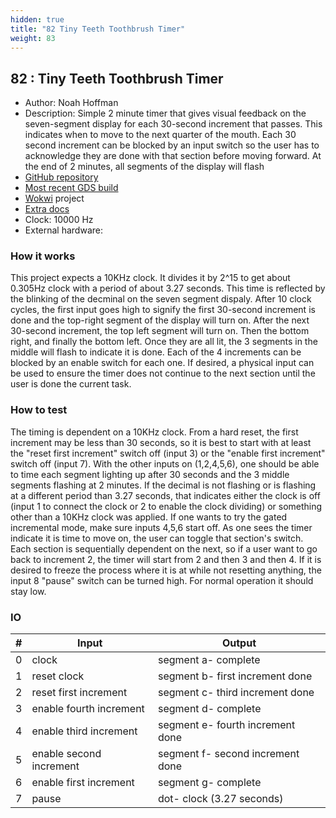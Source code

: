 ```yaml
---
hidden: true
title: "82 Tiny Teeth Toothbrush Timer"
weight: 83
---
```


## 82 : Tiny Teeth Toothbrush Timer

* Author: Noah Hoffman
* Description: Simple 2 minute timer that gives visual feedback on the seven-segment display for each 30-second increment that passes. This indicates when to move to the next quarter of the mouth. Each 30 second increment can be blocked by an input switch so the user has to acknowledge they are done with that section before moving forward. At the end of 2 minutes, all segments of the display will flash
* [GitHub repository](https://github.com/13arn/tt03-toothbrush-timer)
* [Most recent GDS build](https://github.com/13arn/tt03-toothbrush-timer/actions/runs/4788280213)
* [Wokwi](https://wokwi.com/projects/362867354023533569) project
* [Extra docs]()
* Clock: 10000 Hz
* External hardware: 



### How it works

This project expects a 10KHz clock. It divides it by 2^15 to get about 0.305Hz clock with a period of about 3.27 seconds. This time is reflected by the blinking of the decminal on the seven segment dispaly. After 10 clock cycles, the first input goes high to signify the first 30-second increment is done and the top-right segment of the display will turn on. After the next 30-second increment, the top left segment will turn on. Then the bottom right, and finally the bottom left. Once they are all lit, the 3 segments in the middle will flash to indicate it is done. Each of the 4 increments can be blocked by an enable switch for each one. If desired, a physical input can be used to ensure the timer does not continue to the next section until the user is done the current task.


### How to test

The timing is dependent on a 10KHz clock. From a hard reset, the first increment may be less than 30 seconds, so it is best to start with at least the "reset first increment" switch off (input 3) or the "enable first increment" switch off (input 7). With the other inputs on (1,2,4,5,6), one should be able to time each segment lighting up after 30 seconds and the 3 middle segments flashing at 2 minutes. If the decimal is not flashing or is flashing at a different period than 3.27 seconds, that indicates either the clock is off (input 1 to connect the clock or 2 to enable the clock dividing) or something other than a 10KHz clock was applied. If one wants to try the gated incremental mode, make sure inputs 4,5,6 start off. As one sees the timer indicate it is time to move on, the user can toggle that section's switch. Each section is sequentially dependent on the next, so if a user want to go back to increment 2, the timer will start from 2 and then 3 and then 4. If it is desired to freeze the process where it is at while not resetting anything, the input 8 "pause" switch can be turned high. For normal operation it should stay low.  


### IO

| # | Input        | Output       |
|---|--------------|--------------|
| 0 | clock  | segment a- complete |
| 1 | reset clock  | segment b- first increment done |
| 2 | reset first increment  | segment c- third increment done |
| 3 | enable fourth increment  | segment d- complete |
| 4 | enable third increment  | segment e- fourth increment done |
| 5 | enable second increment  | segment f- second increment done |
| 6 | enable first increment  | segment g- complete |
| 7 | pause  | dot- clock (3.27 seconds) |
